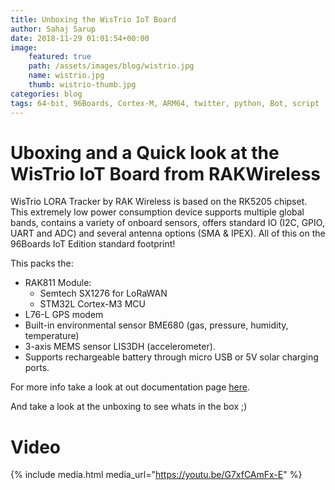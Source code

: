 ```yaml
---
title: Unboxing the WisTrio IoT Board
author: Sahaj Sarup
date: 2018-11-29 01:01:54+00:00
image:
    featured: true
    path: /assets/images/blog/wistrio.jpg
    name: wistrio.jpg
    thumb: wistrio-thumb.jpg
categories: blog
tags: 64-bit, 96Boards, Cortex-M, ARM64, twitter, python, Bot, script
---
```


# Uboxing and a Quick look at the WisTrio IoT Board from RAKWireless

WisTrio LORA Tracker by RAK Wireless is based on the RK5205 chipset. This extremely low power consumption device supports multiple global bands, contains a variety of onboard sensors, offers standard IO (I2C, GPIO, UART and ADC) and several antenna options (SMA & IPEX). All of this on the 96Boards IoT Edition standard footprint!

This packs the:
- RAK811 Module:
  - Semtech SX1276 for LoRaWAN
  - STM32L Cortex-M3 MCU
- L76-L GPS modem
- Built-in environmental sensor BME680 (gas, pressure, humidity,
temperature)
- 3-axis MEMS sensor LIS3DH (accelerometer).
- Supports rechargeable battery through micro USB or 5V solar charging ports.

For more info take a look at out documentation page [here](https://www.96boards.org/documentation/iot/wistrio/).

And take a look at the unboxing to see whats in the box ;)

# Video

{% include media.html media_url="https://youtu.be/G7xfCAmFx-E" %}
